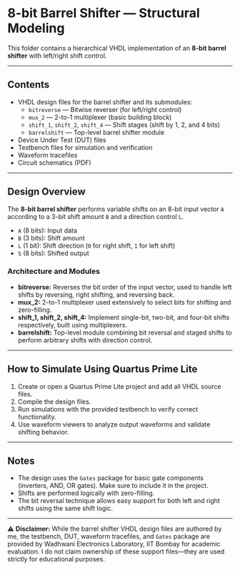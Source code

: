 # 8-bit Barrel Shifter — Structural Modeling

This folder contains a hierarchical VHDL implementation of an **8-bit barrel shifter** with left/right shift control.

---

## Contents

- VHDL design files for the barrel shifter and its submodules:  
  - `bitreverse` — Bitwise reverser (for left/right control)  
  - `mux_2` — 2-to-1 multiplexer (basic building block)  
  - `shift_1`, `shift_2`, `shift_4` — Shift stages (shift by 1, 2, and 4 bits)  
  - `barrelshift` — Top-level barrel shifter module  
- Device Under Test (DUT) files  
- Testbench files for simulation and verification  
- Waveform tracefiles  
- Circuit schematics (PDF)  

---

## Design Overview

The **8-bit barrel shifter** performs variable shifts on an 8-bit input vector `A` according to a 3-bit shift amount `B` and a direction control `L`.

- `A` (8 bits): Input data  
- `B` (3 bits): Shift amount  
- `L` (1 bit): Shift direction (`0` for right shift, `1` for left shift)  
- `S` (8 bits): Shifted output  

### Architecture and Modules

- **bitreverse:** Reverses the bit order of the input vector, used to handle left shifts by reversing, right shifting, and reversing back.  
- **mux_2:** 2-to-1 multiplexer used extensively to select bits for shifting and zero-filling.  
- **shift_1, shift_2, shift_4:** Implement single-bit, two-bit, and four-bit shifts respectively, built using multiplexers.  
- **barrelshift:** Top-level module combining bit reversal and staged shifts to perform arbitrary shifts with direction control.

---

## How to Simulate Using Quartus Prime Lite

1. Create or open a Quartus Prime Lite project and add all VHDL source files.  
2. Compile the design files.  
3. Run simulations with the provided testbench to verify correct functionality.  
4. Use waveform viewers to analyze output waveforms and validate shifting behavior.  

---

## Notes

- The design uses the `Gates` package for basic gate components (inverters, AND, OR gates). Make sure to include it in the project.  
- Shifts are performed logically with zero-filling.  
- The bit reversal technique allows easy support for both left and right shifts using the same shift logic.  

---

⚠️ **Disclaimer:** While the barrel shifter VHDL design files are authored by me, the testbench, DUT, waveform tracefiles, and `Gates` package are provided by Wadhwani Electronics Laboratory, IIT Bombay for academic evaluation. I do not claim ownership of these support files—they are used strictly for educational purposes.
